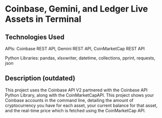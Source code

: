 # Coinbase, Gemini, and Ledger Live Assets in Terminal

## Technologies Used
APIs: Coinbase REST API, Gemini REST API, CoinMarketCap REST API

Python Libraries: pandas, xlsxwriter, datetime, collections, pprint, requests, json

## Description (outdated)

This project uses the Coinbase API V2 partnered with the Coinbase API Python Library, along with the CoinMarketCapAPI. This project shows your Coinbase accounts in the command line, detailing the amount of cryptocurrency you have for each asset, your current balance for that asset, and the real-time price which is fetched using the CoinMarketCap API. 
